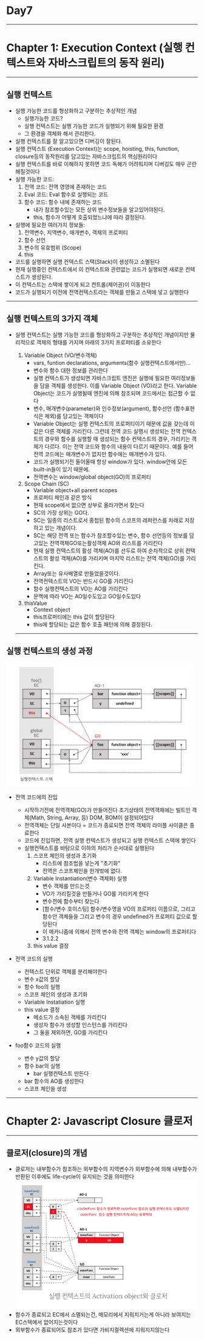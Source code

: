 <h1>Day7</h1>

---

<h1>Chapter 1: Execution Context (실행 컨텍스트와 자바스크립트의 동작 원리)</h1>

---

<h2>실행 컨텍스트</h2>

- 실행 가능한 코드를 형상화하고 구분하는 추상적인 개념
    - 실행가능한 코드?
    - 실행 컨텍스트는 실행 가능한 코드가 실행되기 위해 필요한 환경
    - 그 환경을 객체화 해서 관리한다. 
- 실행 컨텍스트를 잘 알고있으면 디버깅이 잘된다.          
- 실행 컨텍스트 (Execution Context)는 scope, hoisting, this, function, closure등의 동작원리를 담고있는 자바스크립트의 핵심원리이다
- 실행 컨텍스트를 바로 이해하지 못하면 코드 독해가 어려워지며 디버깅도 매우 곤란해질것이다
- 실행 가능한 코드:  
    1. 전역 코드: 전역 영영에 존재하는 코드
    2. Eval 코드: Eval 함수로 실행되는 코드
    3. 함수 코드: 함수 내에 존재하는 코드
        - 내가 참조할수있는 모든 상위 변수정보들을 알고있어야된다.
        - this, 함수가 어떻게 호출되었느냐에 따라 결정된다. 
- 실행에 필요한 여러가지 정보들:
    1. 전역변수, 지역변수, 매개변수, 객체의 프로퍼티
    2. 함수 선언
    3. 변수의 유효범위 (Scope)
    4. this
- 코드를 실행하면 실행 컨텍스트 스택(Stack)이 생성하고 소멸된다
- 현재 실행중인 컨텍스트에서 이 컨텍스트와 관련없는 코드가 실행되면 새로운 컨텍스트가 생성된다.
- 이 컨텍스트는 스택에 쌓이게 되고 컨트롤(제어권)이 이동한다       
- 코드가 실행되기 이전에 전역컨텍스트라는 객체를 만들고 스택에 넣고 실행한다  

---

<h2>실행 컨텍스트의 3가지 객체</h2> 

- 실행 컨텍스트는 실행 가능한 코드를 형상화하고 구분하는 추상적인 개념이지만 물리적으로 객체의 형태를 가지며 아래의 3가지 프로퍼티를 소유한다  
    1. Variable Object (VO/변수객체)
        - vars, funtion declarations, arguments(함수 실행컨텍스트에서만)...
        - 변수와 함수 대한 정보를 관리한다
        - 실행 컨텍스트가 생성되면 자바스크립트 엔진은 실행에 필요한 여러정보들을 담을 객체를 생성한다. 이를 Variable Object (VO)라고 한다. Variable Object는 코드가 실행될때 엔진에 의해 참조되며 코드에서는 접근할 수 없다
        - 변수, 매개변수(parameter)와 인수정보(argument), 함수선언 (함수표현식은 제외)를 담고있는 객체이다
        - Variable Object는 실행 컨텍스트의 프로퍼티이기 때문에 값을 갖는데 이 값은 다른 객체를 가리킨다. 그런데 전역 코드 실행시 생성되는 전역 컨텍스트의 경우와 함수를 실행할 때 생성되는 함수 컨텍스트의 경우, 가리키는 객체가 다르다. 이는 전역 코드와 함수의 내용이 다르기 때문이다. 예를 들어 전역 코드에는 매개변수가 없지만 함수에는 매개변수가 있다.
        - 코드가 실행되기전 들어올때 항상 window가 있다. window안에 모든 built-in들이 있기 때문에.
        - 전역변수는 window/global object(GO)의 프로퍼티
    2. Scope Chain (SC)
        - Variable object+all parent scopes
        - 프로퍼티 체인과 같은 방식
        - 현재 scope에서 없으면 상부로 올라가면서 찾는다 
        - SC의 가장 상위는 GO다.
        - SC는 일종의 리스트로서 중첩된 함수의 스코프의 레퍼런스를 차례로 저장하고 있는 개념이다.
        - SC는 해당 전역 또는 함수가 참조할수있는 변수, 함수 선언등의 정보를 담고있는 전역객체GO또는활성객체 AO와 리스트를 가리킨다
        - 현재 실행 컨텍스트의 활성 객체(AO)를 선두로 하여 순차적으로 상위 컨텍스트의 활성 객체(AO)를 가리키며 마지막 리스트는 전역 객체(GO)를 가리킨다.
        - Array또는 유사배열로 만들었을것이다.
        - 전역컨텍스트의 VO는 반드시 GO를 가리킨다
        - 함수 실행컨텍스트의 VO는 AO를 가리킨다
        - 문맥에 따라 VO는 AO일수도있고 GO일수도있다
    3. thisValue         
        - Context object   
        - this프로퍼티에는 this 값이 할당된다
        - this에 할당되는 값은 함수 호출 패턴에 의해 결정된다.

    ---

<h2>실행 컨텍스트의 생성 과정</h2>

![EC Structure](./EC.Structure.png)
- 전역 코드에의 진입
    - 시작하기전에 전역객체(GO)가 만들어진다
    초기상태의 전역객체에는 빌트인 객체(Math, String, Array, 등) DOM, BOM이 설정되어있다
    - 전역객체는 단일 사본이다
    = 코드가 종료되면 전역 객체의 라이플 사이클은 종료한다
    - 코드에 진입하면, 전역 실행 컨텍스트가 생성되고 실행 컨텍스트 스택에 쌓인다
    - 실행컨텍스트를 바탕으로 이하의 처리가 순서대로 실행된다
        1. 스코프 체인의 생성과 초기화
            - 리스트에 참조법을 넣는게 "초기화"
            - 전역은 스코프체인을 한개밖에 없다.
        2. Variable Instantiation(변수 객체화) 실행
            - 변수 객체를 만드는것
            - VO가 가리킬것을 만들거나 GO를 가리키게 한다
            - 변수전에 함수부터 찾는다 
            - [함수/변수 호이스팅] 함수/변수명을 VO의 프로퍼티 이름으로, 그리고 함수안 객체들을 그리고 변수의 경우 undefined가 프로퍼티 값으로 할당된다
            - 이 메카니즘에 의해서 전역 변수와 전역 객체는 window의 프로퍼티다
            - 3.1.2.2
        3. this value 결정
    
- 전역 코드의 실행 
    - 컨텍스트 단위로 객체를 분리해야한다 
    - 변수 x값의 할당
    - 함수 foo의 실행
    - 스코프 체인의 생성과 초기화
    - Variable Instatiation 실행
    - this value 결정
        - 메소드가 소속된 객체를 가리킨다
        - 생성자 함수가 생성할 인스턴스를 가리킨다
        - 그 둘을 제외하면, GO를 가리킨다
- foo함수 코드의 실행
    - 변수 y값의 할당 
    - 함수 bar의 실행
        - bar 실행컨텍스트 만든다
    - bar 함수의 AO를 생성한다
    - 스코프 체인을 생성

---

<h1>Chapter 2: Javascript Closure 클로저</h1>

---

<h2>클로저(closure)의 개념</h2>

- 클로저는 내부함수가 참조하는 외부함수의 지역변수가 외부함수에 의해 내부함수가 반환된 이후에도 life-cycle이 유지되는 것을 의미한다
![Closure](./closure.png)
- 함수가 종료되고 EC에서 소멸되는건, 메모리에서 지워지거는게 아니라 보여지는 EC스택에서 없어지는것이다
- 외부함수가 종료되어도 참조가 있다면 가비지컬렉션에 지워지지않는다


